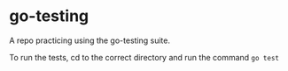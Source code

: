# go-testing

A repo practicing using the go-testing suite.

To run the tests, cd to the correct directory and run the command `go test`
